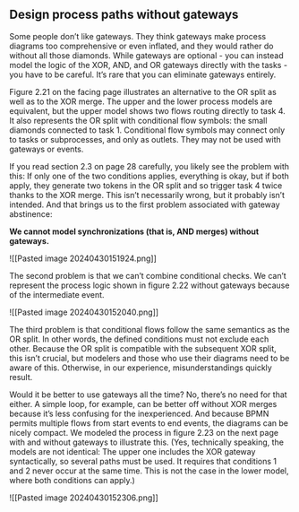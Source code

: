 ## Design process paths without gateways

Some people don’t like gateways. They think gateways make process diagrams too comprehensive or even inflated, and they would rather do without all those diamonds. While gateways are optional - you can instead model the logic of the XOR, AND, and OR gateways directly with the tasks - you have to be careful. It’s rare that you can eliminate gateways entirely.

Figure 2.21 on the facing page illustrates an alternative to the OR split as well as to the XOR merge. The upper and the lower process models are equivalent, but the upper model shows two flows routing directly to task 4. It also represents the OR split with conditional flow symbols: the small diamonds connected to task 1. Conditional flow symbols may connect only to tasks or subprocesses, and only as outlets. They may not be used with gateways or events.

If you read section 2.3 on page 28 carefully, you likely see the problem with this: If only one of the two conditions applies, everything is okay, but if both apply, they generate two tokens in the OR split and so trigger task 4 twice thanks to the XOR merge. This isn’t necessarily wrong, but it probably isn’t intended. And that brings us to the first problem associated with gateway abstinence:

**We cannot model synchronizations (that is, AND merges) without gateways.**

![[Pasted image 20240430151924.png]]

The second problem is that we can’t combine conditional checks. We can’t represent the process logic shown in figure 2.22 without gateways because of the intermediate event.

![[Pasted image 20240430152040.png]]

The third problem is that conditional flows follow the same semantics as the OR split. In other words, the defined conditions must not exclude each other. Because the OR split is compatible with the subsequent XOR split, this isn’t crucial, but modelers and those who use their diagrams need to be aware of this. Otherwise, in our experience, misunderstandings quickly result.

Would it be better to use gateways all the time? No, there’s no need for that either. A simple loop, for example, can be better off without XOR merges because it’s less confusing for the inexperienced. And because BPMN permits multiple flows from start events to end events, the diagrams can be nicely compact. We modeled the process in figure 2.23 on the next page with and without gateways to illustrate this. (Yes, technically speaking, the models are not identical: The upper one includes the XOR gateway syntactically, so several paths must be used. It requires that conditions 1 and 2 never occur at the same time. This is not the case in the lower model, where both conditions can apply.)

![[Pasted image 20240430152306.png]]
